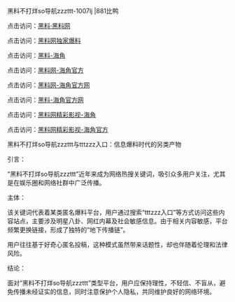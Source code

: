 黑料不打烊so导航zzzttt-1007lj |881比鸭

点击访问：<a href="https://heiliaolvzlu3.pages.dev">黑料·黑料网</a>

点击访问：<a href="https://heiliaoyvnrda.pages.dev">黑料网独家爆料</a>

点击访问：<a href="https://heiliaoryrhyu.pages.dev">黑料-海角</a>

点击访问：<a href="https://heiliaox6jgh3.pages.dev">黑料网-海角官方</a>

点击访问：<a href="https://heiliaokof3cy.pages.dev">黑料网-海角官方网</a>

点击访问：<a href="https://heiliao3gvg9x.pages.dev">黑料-海角官方网</a>

点击访问：<a href="https://heiliao9wsbg3.pages.dev">黑料网精彩影视-海角</a>

点击访问：<a href="https://heiliaoxfe5rb.pages.dev">黑料网精彩影视-海角官方</a>

黑料不打烊so导航zzzttt与tttzzz入口：信息爆料时代的另类产物

引言：

“黑料不打烊so导航zzzttt”近年来成为网络热搜关键词，吸引众多用户关注，尤其是在娱乐圈和网络社群中广泛传播。

主体：

该关键词代表着某类匿名爆料平台，用户通过搜索“tttzzz入口”等方式访问这些内容站点，主要涉及明星八卦、网红内幕及社会敏感信息。由于相关内容敏感，平台频繁更换链接，形成了独特的“地下传播链”。

用户往往基于好奇心匿名投稿，这种模式虽然带来话题性，却也伴随着伦理和法律风险。

结论：

面对“黑料不打烊so导航zzzttt”类型平台，用户应保持理性，不轻信、不盲从，避免传播未经证实的信息，同时注意保护个人隐私，共同维护良好的网络环境。
